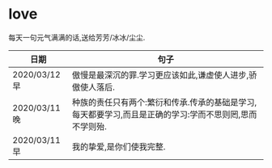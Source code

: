 # love

每天一句元气满满的话,送给芳芳/冰冰/尘尘.

日期|句子
---|---
2020/03/12早|傲慢是最深沉的罪.学习更应该如此,谦虚使人进步,骄傲使人落后.
2020/03/11晚|种族的责任只有两个:繁衍和传承.传承的基础是学习,每天都要学习,而且是正确的学习:学而不思则罔,思而不学则殆.
2020/03/11早|我的挚爱,是你们使我完整.
